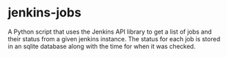 # jenkins-jobs
A Python script that uses the Jenkins API library to get a list of jobs and their status from a given jenkins instance.  The status for each job is stored in an sqlite database along with the time for when it was checked.
